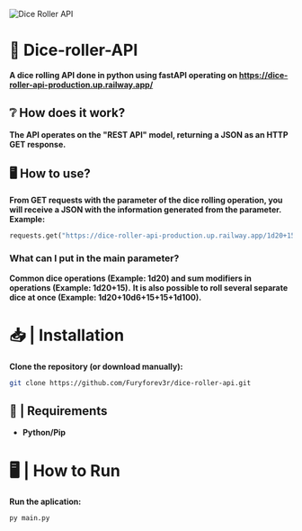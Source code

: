 ![Dice Roller API](https://github.com/Furyforev3r/dice-roller-api/assets/88341564/7c5f4f4b-c1b6-4407-9c4f-fa7dadd16161)
# :game_die: Dice-roller-API
**A dice rolling API done in python using fastAPI operating on https://dice-roller-api-production.up.railway.app/**
## :grey_question: How does it work?
**The API operates on the "REST API" model, returning a JSON as an HTTP GET response.**
## :desktop_computer: How to use?
**From GET requests with the parameter of the dice rolling operation, you will receive a JSON with the information generated from the parameter.**
**Example:** 
```python
requests.get("https://dice-roller-api-production.up.railway.app/1d20+15")
```
### **What can I put in the main parameter?**
**Common dice operations (Example: 1d20) and sum modifiers in operations (Example: 1d20+15).**
**It is also possible to roll several separate dice at once (Example: 1d20+10d6+15+15+1d100).**
# 📥 | Installation
**Clone the repository (or download manually):**
```bash
git clone https://github.com/Furyforev3r/dice-roller-api.git
```
## 📁 | Requirements
+ **Python/Pip**
# 🖥️ | How to Run
**Run the aplication:**
```bash
py main.py
```
